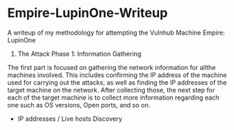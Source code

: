 # Empire-LupinOne-Writeup
A writeup of my methodology for attempting the Vulnhub Machine Empire: LupinOne


1. The Attack Phase 1:  Information Gathering
 
The  first  part  is  focused  on  gathering  the  network  information  for  allthe  machines  involved.   This  includes  confirming  the  IP  address  of  the  machine  used  for carrying out the attacks, as well as finding the IP addresses of the target machine on the network.  After collecting those,  the next step for each of the target machine is to collect more information regarding each one such as OS versions, Open ports, and so on.

  * IP addresses / Live hosts Discovery

